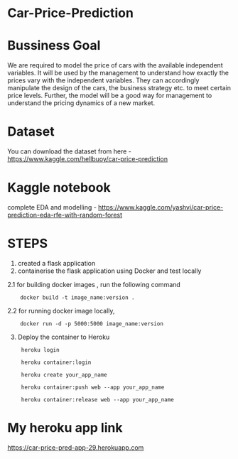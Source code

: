 # Car-Price-Prediction

# Bussiness Goal

We are required to model the price of cars with the available independent variables. It will be used by the management to understand how exactly the prices vary with the 
independent variables. They can accordingly manipulate the design of the cars, the business strategy etc. to meet certain price levels. Further, the model will be a good way
for management to understand the pricing dynamics of a new market.

# Dataset 
You can download the dataset from here - https://www.kaggle.com/hellbuoy/car-price-prediction

# Kaggle notebook 

complete EDA and modelling - https://www.kaggle.com/yashvi/car-price-prediction-eda-rfe-with-random-forest

# STEPS 

1. created a flask application
2. containerise the flask application using Docker and test locally

  2.1 for building docker images , run the following command 
  
        docker build -t image_name:version .
        
  2.2 for running docker image locally,
  
        docker run -d -p 5000:5000 image_name:version
        
3. Deploy the container to Heroku
 
        heroku login
        
        heroku container:login
        
        heroku create your_app_name
        
        heroku container:push web --app your_app_name
 
        heroku container:release web --app your_app_name
  
  # My heroku app link 
  https://car-price-pred-app-29.herokuapp.com
  

